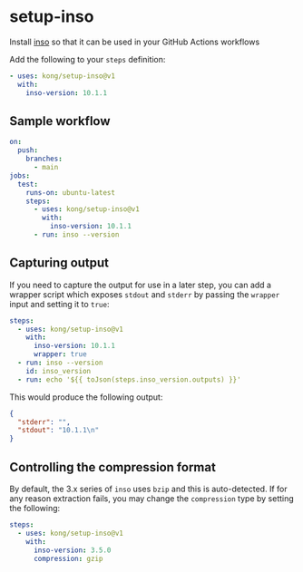 # setup-inso

Install [inso](https://github.com/Kong/insomnia/tree/develop/packages/insomnia-inso) so that it can be used in your GitHub Actions workflows

Add the following to your `steps` definition:

```yaml
- uses: kong/setup-inso@v1
  with:
    inso-version: 10.1.1
```

## Sample workflow

```yaml
on:
  push:
    branches:
      - main
jobs:
  test:
    runs-on: ubuntu-latest
    steps:
      - uses: kong/setup-inso@v1
        with:
          inso-version: 10.1.1
      - run: inso --version
```

## Capturing output

If you need to capture the output for use in a later step, you can add a wrapper script which exposes `stdout` and `stderr` by passing the `wrapper` input and setting it to `true`:

```yaml
steps:
  - uses: kong/setup-inso@v1
    with:
      inso-version: 10.1.1
      wrapper: true
  - run: inso --version
    id: inso_version
  - run: echo '${{ toJson(steps.inso_version.outputs) }}'
```

This would produce the following output:

```json
{
  "stderr": "",
  "stdout": "10.1.1\n"
}
```

## Controlling the compression format

By default, the 3.x series of `inso` uses `bzip` and this is auto-detected. If for any reason extraction fails, you may change the `compression` type by setting the following:

```yaml
steps:
  - uses: kong/setup-inso@v1
    with:
      inso-version: 3.5.0
      compression: gzip
```
